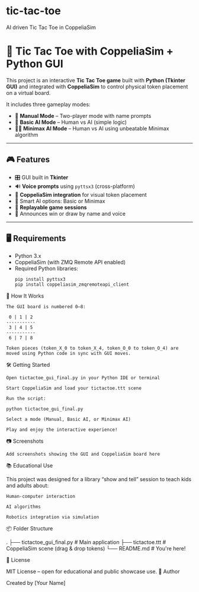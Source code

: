 # tic-tac-toe
AI driven Tic Tac Toe in CoppeliaSim
# 🤖 Tic Tac Toe with CoppeliaSim + Python GUI

This project is an interactive **Tic Tac Toe game** built with **Python (Tkinter GUI)** and integrated with **CoppeliaSim** to control physical token placement on a virtual board.

It includes three gameplay modes:

- 🧑 **Manual Mode** – Two-player mode with name prompts
- 🧠 **Basic AI Mode** – Human vs AI (simple logic)
- 🧠💡 **Minimax AI Mode** – Human vs AI using unbeatable Minimax algorithm

---

## 🎮 Features

- 🎛️ GUI built in **Tkinter**
- 🔊 **Voice prompts** using `pyttsx3` (cross-platform)
- 🎥 **CoppeliaSim integration** for visual token placement
- 🧠 Smart AI options: Basic or Minimax
- 🔁 **Replayable game sessions**
- 🎉 Announces win or draw by name and voice

---

## 🖥️ Requirements

- Python 3.x
- CoppeliaSim (with ZMQ Remote API enabled)
- Required Python libraries:
  ```bash
  pip install pyttsx3
  pip install coppeliasim_zmqremoteapi_client

🧩 How It Works

    The GUI board is numbered 0–8:

     0 | 1 | 2
    -----------
     3 | 4 | 5
    -----------
     6 | 7 | 8

    Token pieces (token_X_0 to token_X_4, token_O_0 to token_O_4) are moved using Python code in sync with GUI moves.

🛠️ Getting Started

    Open tictactoe_gui_final.py in your Python IDE or terminal

    Start CoppeliaSim and load your tictactoe.ttt scene

    Run the script:

    python tictactoe_gui_final.py

    Select a mode (Manual, Basic AI, or Minimax AI)

    Play and enjoy the interactive experience!

📷 Screenshots

    Add screenshots showing the GUI and CoppeliaSim board here

📚 Educational Use

This project was designed for a library “show and tell” session to teach kids and adults about:

    Human-computer interaction

    AI algorithms

    Robotics integration via simulation

📦 Folder Structure

.
├── tictactoe_gui_final.py        # Main application
├── tictactoe.ttt                 # CoppeliaSim scene (drag & drop tokens)
└── README.md                     # You're here!

📜 License

MIT License – open for educational and public showcase use.
🙌 Author

Created by [Your Name]
